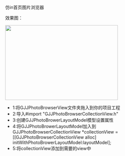 仿in首页图片浏览器
</br>
<p>效果图：</p>
<img src="http://7s1sju.com1.z0.glb.clouddn.com/%E4%BB%BFin%E5%9B%BE%E7%89%87%E6%B5%8F%E8%A7%88%E5%99%A8.gif"  height="240" width="360"/>
</br>
<ul>
<li>1:将GJJPhotoBrowserView文件夹拖入到你的项目工程</li>
<li>2:导入#import "GJJPhotoBrowserCollectionView.h"</li>
<li>3:创建GJJPhotoBrowerLayoutModel模型设置属性</li>
<li>4:将GJJPhotoBrowerLayoutModel加入到GJJPhotoBrowserCollectionView *collectionView = [[GJJPhotoBrowserCollectionView alloc] initWithPhotoBrowerLayoutModel:layoutModel]; </li>
<li>5:将collectionView添加到需要的view中</li>
</ul>
